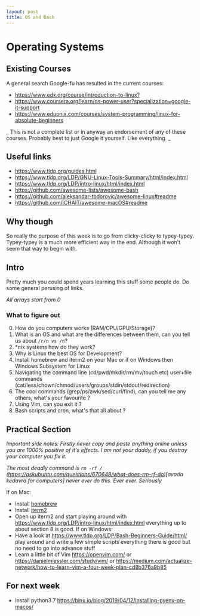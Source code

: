 ```yaml
---
layout: post
title: OS and Bash
---
```


# Operating Systems
## Existing Courses
A general search Google-fu has resulted in the current courses:
- <https://www.edx.org/course/introduction-to-linux?> 
- <https://www.coursera.org/learn/os-power-user?specialization=google-it-support>
- <https://www.eduonix.com/courses/system-programming/linux-for-absolute-beginners>

_ This is not a complete list or in anyway an endorsement of any of these courses. Probably best to just Google it yourself. Like everything. _

## Useful links
- <https://www.tldp.org/guides.html>
- <https://www.tldp.org/LDP/GNU-Linux-Tools-Summary/html/index.html>
- <https://www.tldp.org/LDP/intro-linux/html/index.html>
- <https://github.com/awesome-lists/awesome-bash>
- <https://github.com/aleksandar-todorovic/awesome-linux#readme>
- <https://github.com/iCHAIT/awesome-macOS#readme>

## Why though
So really the purpose of this week is to go from clicky-clicky to typey-typey.
Typey-typey is a much more efficient way in the end. Although it won't seem that way to begin with.

## Intro
Pretty much you could spend years learning this stuff some people do.
Do some general perusing of links.

*All arrays start from 0*

### What to figure out
0. How do you computers works (RAM/CPU/GPU/Storage)?
1. What is an OS and what are the differences between them, can you tell us about `/r/n vs /n`?
2. *nix systems how do they work?
3. Why is Linux the best OS for Development?
4. Install homebrew and iterm2 on your Mac or if on Windows then Windows Subsystem for Linux
5. Navigating the command line (cd/pwd/mkdir/rm/mv/touch etc) user+file commands (cat/less/chown/chmod/users/groups/stdin/stdout/redirection)
6. The cool commands (grep/ps/awk/sed/curl/find), can you tell me any others, what's your favourite ?
7. Using Vim, can you exit it ?
8. Bash scripts and cron, what's that all about ?

## Practical Section
*Important side notes: Firstly never copy and paste anything online unless you are 1000%  positive of it's effects. I am not your daddy, if you destroy your computer you fix it.*

*The most deadly command is `rm -rf /`
(https://askubuntu.com/questions/670648/what-does-rm-rf-do)[avada kedavra for computers] never ever do this. Ever ever. Seriously*

If on Mac:
- Install [homebrew](https://brew.sh/)
- Install [iterm2](https://iterm2.com/)
- Open up iterm2 and start playing around with <https://www.tldp.org/LDP/intro-linux/html/index.html> everything up to about section 8 is good.
If on Windows: 
- Have a look at <https://www.tldp.org/LDP/Bash-Beginners-Guide/html/> play around and write a few simple scripts everything there is good but no need to go into advance stuff
- Learn a little bit of Vim <https://openvim.com/> or <https://danielmiessler.com/study/vim/> or <https://medium.com/actualize-network/how-to-learn-vim-a-four-week-plan-cd8b376a9b85>

## For next week
- Install python3.7 <https://binx.io/blog/2019/04/12/installing-pyenv-on-macos/>